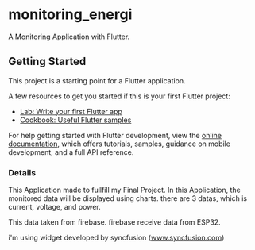 # monitoring_energi

A Monitoring Application with Flutter.

## Getting Started

This project is a starting point for a Flutter application.

A few resources to get you started if this is your first Flutter project:

- [Lab: Write your first Flutter app](https://docs.flutter.dev/get-started/codelab)
- [Cookbook: Useful Flutter samples](https://docs.flutter.dev/cookbook)

For help getting started with Flutter development, view the
[online documentation](https://docs.flutter.dev/), which offers tutorials,
samples, guidance on mobile development, and a full API reference.

### Details
This Application made to fullfill my Final Project. 
In this Application, the monitored data will be displayed using charts. there are 3 datas, which is current, voltage, and power.

This data taken from firebase. firebase receive data from ESP32.

i'm using widget developed by syncfusion (www.syncfusion.com)
